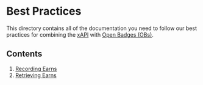 # Best Practices
This directory contains all of the documentation you need to follow our best practices for combining the [xAPI](https://github.com/adlnet/xAPI-Spec/blob/master/xAPI.md#attachments) with [Open Badges (OBs)](http://openbadges.org).

## Contents
1. [Recording Earns](/recording-earns.md)
2. [Retrieving Earns](/retrieving-earns.md)
